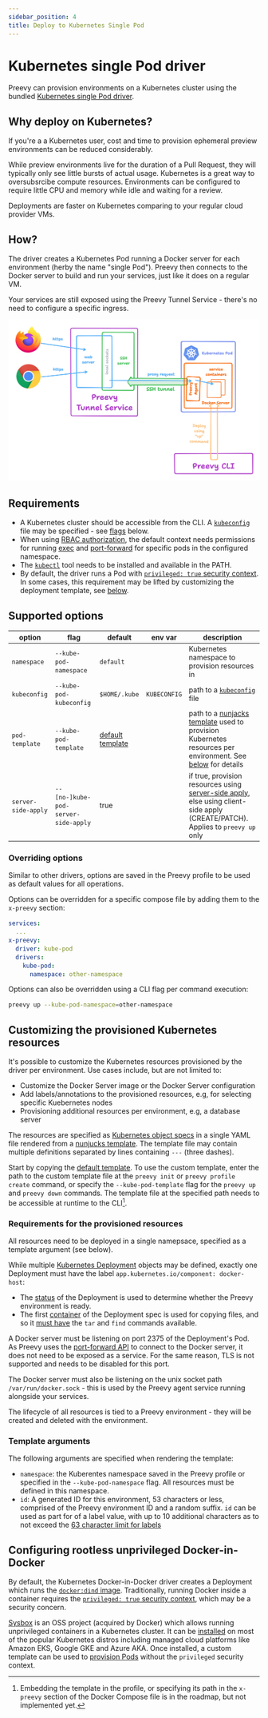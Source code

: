 ```yaml
---
sidebar_position: 4
title: Deploy to Kubernetes Single Pod
---
```


# Kubernetes single Pod driver

Preevy can provision environments on a Kubernetes cluster using the bundled [Kubernetes single Pod driver](https://github.com/livecycle/preevy/blob/main/packages/driver-kube-pod/).

## Why deploy on Kubernetes?

If you're a a Kubernetes user, cost and time to provision ephemeral preview environments can be reduced considerably.

While preview environments live for the duration of a Pull Request, they will typically only see little bursts of actual usage. Kubernetes is a great way to oversubsrcibe compute resources. Environments can be configured to require little CPU and memory while idle and waiting for a review.

Deployments are faster on Kubernetes comparing to your regular cloud provider VMs.

## How?

The driver creates a Kubernetes Pod running a Docker server for each environment (herby the name "single Pod"). Preevy then connects to the Docker server to build and run your services, just like it does on a regular VM.

Your services are still exposed using the Preevy Tunnel Service - there's no need to configure a specific ingress.

![Preevy on Kubernetes](kube-only-2.png)


## Requirements

- A Kubernetes cluster should be accessible from the CLI. A [`kubeconfig`](https://kubernetes.io/docs/concepts/configuration/organize-cluster-access-kubeconfig/) file may be specified - see [flags](#supported-flags) below.
- When using [RBAC authorization](https://kubernetes.io/docs/reference/access-authn-authz/rbac/), the default context needs permissions for running [exec](https://kubernetes.io/docs/tasks/debug/debug-application/get-shell-running-container/) and [port-forward](https://kubernetes.io/docs/tasks/access-application-cluster/port-forward-access-application-cluster/) for specific pods in the configured namespace.
- The [`kubectl`](https://kubernetes.io/docs/tasks/tools/#kubectl) tool needs to be installed and available in the PATH.
- By default, the driver runs a Pod with [`privileged: true` security context](https://kubernetes.io/docs/concepts/security/pod-security-standards/#privileged). In some cases, this requirement may be lifted by customizing the deployment template, see [below](#configuring-rootless-unprivileged-docker-in-docker).

## Supported options

| option | flag | default | env var | description |
| ---- | --- | -------- | ------- | ----------- |
|`namespace`|`--kube-pod-namespace`|`default`| |Kubernetes namespace to provision resources in|
|`kubeconfig`|`--kube-pod-kubeconfig`|`$HOME/.kube`| `KUBECONFIG` | path to a [`kubeconfig`](https://kubernetes.io/docs/concepts/configuration/organize-cluster-access-kubeconfig/) file|
|`pod-template`|`--kube-pod-template`|[default template](https://github.com/livecycle/preevy/blob/main/packages/driver-kube-pod/static/default-template.yaml.njk)| |path to a [nunjacks template](https://mozilla.github.io/nunjucks/templating.html) used to provision Kubernetes resources per environment. See [below](#customizing-the-provisioned-kubernetes-resources) for details|
|`server-side-apply`|`--[no-]kube-pod-server-side-apply`| true | | if true, provision resources using [server-side apply](https://kubernetes.io/docs/reference/using-api/server-side-apply/), else using client-side apply (CREATE/PATCH). Applies to `preevy up` only|

### Overriding options

Similar to other drivers, options are saved in the Preevy profile to be used as default values for all operations.

Options can be overridden for a specific compose file by adding them to the `x-preevy` section:

```yaml
services:
  ...
x-preevy:
  driver: kube-pod
  drivers:
    kube-pod:
      namespace: other-namespace
```

Options can also be overridden using a CLI flag per command execution:

```bash
preevy up --kube-pod-namespace=other-namespace
```

## Customizing the provisioned Kubernetes resources

It's possible to customize the Kubernetes resources provisioned by the driver per environment. Use cases include, but are not limited to:

- Customize the Docker Server image or the Docker Server configuration
- Add labels/annotations to the provisioned resources, e.g, for selecting specific Kuebernetes nodes
- Provisioning additional resources per environment, e.g, a database server

The resources are specified as [Kubernetes object specs](https://kubernetes.io/docs/concepts/overview/working-with-objects/#describing-a-kubernetes-object) in a single YAML file rendered from a [nunjucks template](https://mozilla.github.io/nunjucks/templating.html). The template file may contain multiple definitions separated by lines containing `---` (three dashes).

Start by copying the [default template](https://github.com/livecycle/preevy/blob/main/packages/driver-kube-pod/static/default-template.yaml.njk). To use the custom template, enter the path to the custom template file at the `preevy init` or `preevy profile create` command, or specify the `--kube-pod-template` flag for the `preevy up` and `preevy down` commands. The template file at the specified path needs to be accessible at runtime to the CLI[^1].

[^1]: Embedding the template in the profile, or specifying its path in the `x-preevy` section of the Docker Compose file is in the roadmap, but not implemented yet.

### Requirements for the provisioned resources

All resources need to be deployed in a single namepsace, specified as a template argument (see below).

While multiple [Kubernetes Deployment](https://kubernetes.io/docs/reference/kubernetes-api/workload-resources/deployment-v1/#Deployment) objects may be defined, exactly one Deployment must have the label `app.kubernetes.io/component: docker-host`:
- The [status](https://kubernetes.io/docs/concepts/workloads/controllers/deployment/#deployment-status) of the Deployment is used to determine whether the Preevy environment is ready.
- The first [container](https://kubernetes.io/docs/reference/kubernetes-api/workload-resources/pod-v1/#containers) of the Deployment spec is used for copying files, and so it [must have](https://kubernetes.io/docs/reference/kubectl/cheatsheet/#copying-files-and-directories-to-and-from-containers) the `tar` and `find` commands available.

A Docker server must be listening on port 2375 of the Deployment's Pod. As Preevy uses the [port-forward API](https://kubernetes.io/docs/tasks/access-application-cluster/port-forward-access-application-cluster/) to connect to the Docker server, it does not need to be exposed as a service. For the same reason, TLS is not supported and needs to be disabled for this port.

The Docker server must also be listening on the unix socket path `/var/run/docker.sock` - this is used by the Preevy agent service running alongside your services.

The lifecycle of all resources is tied to a Preevy environment - they will be created and deleted with the environment.

### Template arguments

The following arguments are specified when rendering the template:

- `namespace`: the Kuberentes namespace saved in the Preevy profile or specified in the `--kube-pod-namespace` flag. All resources must be defined in this namespace.
- `id`: A generated ID for this environment, 53 characters or less, comprised of the Preevy environment ID and a random suffix. `id` can be used as part for of a label value, with up to 10 additional characters as to not exceed the [63 character limit for labels](https://kubernetes.io/docs/concepts/overview/working-with-objects/labels/#syntax-and-character-set)

## Configuring rootless unprivileged Docker-in-Docker

By default, the Kubernetes Docker-in-Docker driver creates a Deployment which runs the [`docker:dind` image](https://hub.docker.com/_/docker). Traditionally, running Docker inside a container requires the [`privileged: true` security context](https://kubernetes.io/docs/concepts/security/pod-security-standards/#privileged), which may be a security concern.

[Sysbox](https://github.com/nestybox/sysbox) is an OSS project (acquired by Docker) which allows running unprivileged containers in a Kubernetes cluster. It can be [installed](https://github.com/nestybox/sysbox/blob/master/docs/user-guide/install-k8s.md) on most of the popular Kubernetes distros including managed cloud platforms like Amazon EKS, Google GKE and Azure AKA. Once installed, a custom template can be used to [provision Pods](https://github.com/nestybox/sysbox/blob/master/docs/user-guide/deploy.md#deploying-pods-with-kubernetes--sysbox) without the `privileged` security context.
